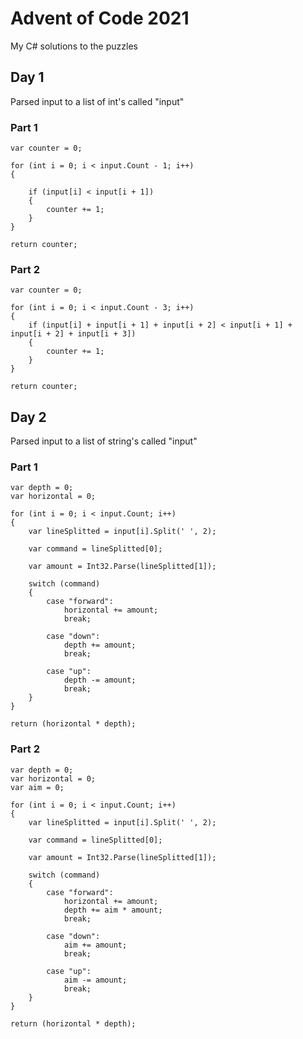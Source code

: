 # Advent of Code 2021
My C# solutions to the puzzles

## Day 1
Parsed input to a list of int's called "input"

### Part 1

```
var counter = 0;

for (int i = 0; i < input.Count - 1; i++)
{

    if (input[i] < input[i + 1])
    {
        counter += 1;
    }
}

return counter;
```

### Part 2
```
var counter = 0;

for (int i = 0; i < input.Count - 3; i++)
{
    if (input[i] + input[i + 1] + input[i + 2] < input[i + 1] + input[i + 2] + input[i + 3])
    {
        counter += 1;
    }
}

return counter;
```

## Day 2
Parsed input to a list of string's called "input"

### Part 1

```
var depth = 0;
var horizontal = 0;

for (int i = 0; i < input.Count; i++)
{
    var lineSplitted = input[i].Split(' ', 2);

    var command = lineSplitted[0];

    var amount = Int32.Parse(lineSplitted[1]);

    switch (command)
    {
        case "forward":
            horizontal += amount;
            break;

        case "down":
            depth += amount;
            break;

        case "up":
            depth -= amount;
            break;
    }
}

return (horizontal * depth);
```

### Part 2
```
var depth = 0;
var horizontal = 0;
var aim = 0;

for (int i = 0; i < input.Count; i++)
{
    var lineSplitted = input[i].Split(' ', 2);

    var command = lineSplitted[0];

    var amount = Int32.Parse(lineSplitted[1]);

    switch (command)
    {
        case "forward":
            horizontal += amount;
            depth += aim * amount;
            break;

        case "down":
            aim += amount;
            break;

        case "up":
            aim -= amount;
            break;
    }
}

return (horizontal * depth);
```
